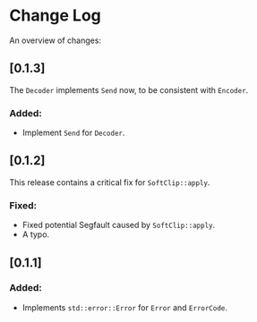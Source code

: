 # Change Log

An overview of changes:

## [0.1.3]

The `Decoder` implements `Send` now, to be consistent with `Encoder`.

### **Added:**

* Implement `Send` for `Decoder`.

## [0.1.2]

This release contains a critical fix for `SoftClip::apply`.

### **Fixed:**

* Fixed potential Segfault caused by `SoftClip::apply`.
* A typo.

## [0.1.1]

### **Added:**

* Implements `std::error::Error` for `Error` and `ErrorCode`.


